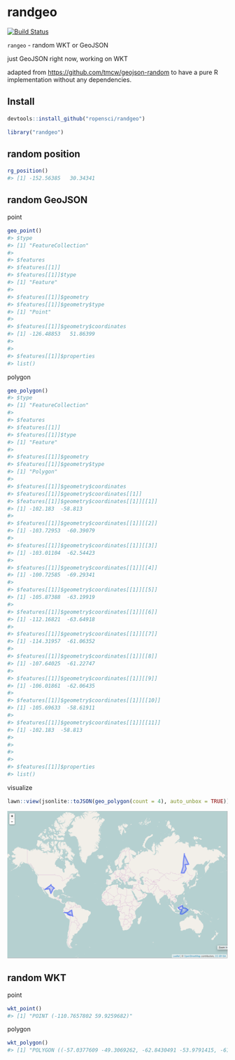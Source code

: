 randgeo
=======



[![Build Status](https://travis-ci.org/ropensci/randgeo.svg?branch=master)](https://travis-ci.org/ropensci/randgeo)

`rangeo` - random WKT or GeoJSON

just GeoJSON right now, working on WKT

adapted from <https://github.com/tmcw/geojson-random> to have a pure R
implementation without any dependencies.

## Install


```r
devtools::install_github("ropensci/randgeo")
```


```r
library("randgeo")
```

## random position


```r
rg_position()
#> [1] -152.56385   30.34341
```

## random GeoJSON

point


```r
geo_point()
#> $type
#> [1] "FeatureCollection"
#> 
#> $features
#> $features[[1]]
#> $features[[1]]$type
#> [1] "Feature"
#> 
#> $features[[1]]$geometry
#> $features[[1]]$geometry$type
#> [1] "Point"
#> 
#> $features[[1]]$geometry$coordinates
#> [1] -126.48853   51.86399
#> 
#> 
#> $features[[1]]$properties
#> list()
```

polygon


```r
geo_polygon()
#> $type
#> [1] "FeatureCollection"
#> 
#> $features
#> $features[[1]]
#> $features[[1]]$type
#> [1] "Feature"
#> 
#> $features[[1]]$geometry
#> $features[[1]]$geometry$type
#> [1] "Polygon"
#> 
#> $features[[1]]$geometry$coordinates
#> $features[[1]]$geometry$coordinates[[1]]
#> $features[[1]]$geometry$coordinates[[1]][[1]]
#> [1] -102.183  -58.813
#> 
#> $features[[1]]$geometry$coordinates[[1]][[2]]
#> [1] -103.72953  -60.39079
#> 
#> $features[[1]]$geometry$coordinates[[1]][[3]]
#> [1] -103.01104  -62.54423
#> 
#> $features[[1]]$geometry$coordinates[[1]][[4]]
#> [1] -100.72585  -69.29341
#> 
#> $features[[1]]$geometry$coordinates[[1]][[5]]
#> [1] -105.87388  -63.19919
#> 
#> $features[[1]]$geometry$coordinates[[1]][[6]]
#> [1] -112.16821  -63.64918
#> 
#> $features[[1]]$geometry$coordinates[[1]][[7]]
#> [1] -114.31957  -61.06352
#> 
#> $features[[1]]$geometry$coordinates[[1]][[8]]
#> [1] -107.64025  -61.22747
#> 
#> $features[[1]]$geometry$coordinates[[1]][[9]]
#> [1] -106.01861  -62.06435
#> 
#> $features[[1]]$geometry$coordinates[[1]][[10]]
#> [1] -105.69633  -58.61911
#> 
#> $features[[1]]$geometry$coordinates[[1]][[11]]
#> [1] -102.183  -58.813
#> 
#> 
#> 
#> 
#> $features[[1]]$properties
#> list()
```

visualize


```r
lawn::view(jsonlite::toJSON(geo_polygon(count = 4), auto_unbox = TRUE))
```

![map](inst/img/plot.png)


## random WKT

point


```r
wkt_point()
#> [1] "POINT (-110.7657802 59.9259682)"
```

polygon


```r
wkt_polygon()
#> [1] "POLYGON ((-57.0377609 -49.3069262, -62.8430491 -53.9791415, -61.6264202 -54.9181917, -60.5544963 -61.8986754, -66.8273960 -61.7739415, -66.6078966 -54.8738947, -64.6472661 -53.6264914, -72.0712640 -48.6212191, -65.6861037 -51.5927283, -63.6009586 -44.0206311, -57.0377609 -49.3069262))"
```
